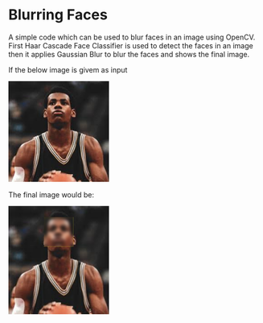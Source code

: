 # Blurring Faces

A simple code which can be used to blur faces in an image using OpenCV. First Haar Cascade Face Classifier is used to detect the faces in an image then it applies Gaussian Blur to blur the faces and shows the final image.

If the below image is givem as input

<img src="Examples/Image2.jpg" width=200>

The final image would be:

<img src="Examples/image2_output.jpeg" width=200>
